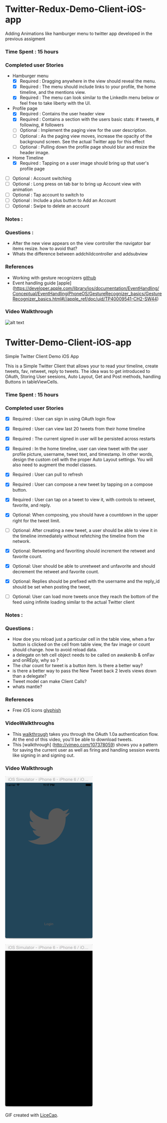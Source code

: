 # Twitter-Redux-Demo-Client-iOS-app
Adding Animations like hamburger menu to twitter app developed in the previous assigment

### Time Spent : 15 hours

### Completed user Stories

- Hamburger menu
  - [x] Required : Dragging anywhere in the view should reveal the menu.
  - [x] Required : The menu should include links to your profile, the home timeline, and the mentions view.
  - [x] Required : The menu can look similar to the LinkedIn menu below or feel free to take liberty with the UI.

- Profile page
  - [x] Required : Contains the user header view
  - [x] Required : Contains a section with the users basic stats: # tweets, # following, # followers
  - [ ] Optional : Implement the paging view for the user description.
  - [ ] Optional : As the paging view moves, increase the opacity of the background screen. See the actual Twitter app for this effect
  - [ ] Optional : Pulling down the profile page should blur and resize the header image.

- Home Timeline
  - [x] Required : Tapping on a user image should bring up that user's profile page

- [ ] Optional : Account switching
- [ ] Optional : Long press on tab bar to bring up Account view with animation
- [ ] Optional : Tap account to switch to
- [ ] Optional : Include a plus button to Add an Account
- [ ] Optional : Swipe to delete an account

### Notes :

### Questions :
* After the new view appears on the view controller the navigator bar items resize. how to avoid that?
* Whats the difference between addchildcontroller and addsubview

### References
* Working with gesture recognizers [github](https://github.com/codepath/objc_ios_guides/wiki/Working-with-gesture-recognizers)
* Event handling guide [apple] (https://developer.apple.com/library/ios/documentation/EventHandling/Conceptual/EventHandlingiPhoneOS/GestureRecognizer_basics/GestureRecognizer_basics.html#//apple_ref/doc/uid/TP40009541-CH2-SW44)

### Video Walkthrough
![alt text](TwitterAnim.gif)

# Twitter-Demo-Client-iOS-app
Simple Twitter Client Demo iOS App


This is a Simple Twitter Client that allows your to read your timeline, create tweets, fav, retweet, reply to tweets. 
The idea was to get introduced to OAuth, Storing User seesions, Auto Layout, Get and Post methods, handling Buttons in tableViewCells.

### Time Spent : 15 hours

### Completed user Stories

- [x] Required : User can sign in using OAuth login flow
- [x] Required : User can view last 20 tweets from their home timeline
- [x] Required : The current signed in user will be persisted across restarts
- [x] Required : In the home timeline, user can view tweet with the user profile picture, username, tweet text, and timestamp. In other words, design the custom cell with the proper Auto Layout settings. You will also need to augment the model classes.
- [x] Required : User can pull to refresh
- [x] Required : User can compose a new tweet by tapping on a compose button.
- [x] Required : User can tap on a tweet to view it, with controls to retweet, favorite, and reply.

- [x] Optional: When composing, you should have a countdown in the upper right for the tweet limit.
- [ ] Optional: After creating a new tweet, a user should be able to view it in the timeline immediately without refetching the timeline from the network.
- [x] Optional: Retweeting and favoriting should increment the retweet and favorite count.
- [x] Optional: User should be able to unretweet and unfavorite and should decrement the retweet and favorite count.
- [x] Optional: Replies should be prefixed with the username and the reply_id should be set when posting the tweet,
- [ ] Optional: User can load more tweets once they reach the bottom of the feed using infinite loading similar to the actual Twitter client

### Notes :

### Questions :
* How doe you reload just a particular cell in the table view, when a fav button is clicked on the cell from table view, the fav image or count should change. how to avoid reload data.
* a delegate on teh cell object needs to be called on awakenib & onFav and onREply, why so ?
* The char count for tweet is a button item. Is there a better way?
* is there a better way to pass the New Tweet back 2 levels views down than a delegate?
* Tweet model can make Client Calls?
* whats mantle?

### References
* Free iOS icons [glyphish](http://www.glyphish.com/)

### VideoWalkthroughs
* This [walkthrough](http://vimeo.com/107373841) takes you through the OAuth 1.0a authentication flow. At the end of this video, you'll be able to download tweets.
* This [walkthrough] (http://vimeo.com/107378059) shows you a pattern for saving the current user as well as firing and handling session events like signing in and signing out.

### Video Walkthrough
![alt text](TwitterDemo1.gif)

![alt text](TwitterDemo.gif)


GIF created with [LiceCap](http://www.cockos.com/licecap/).

